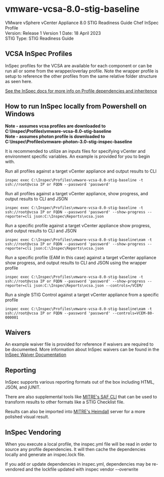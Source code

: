 # vmware-vcsa-8.0-stig-baseline
VMware vSphere vCenter Appliance 8.0 STIG Readiness Guide Chef InSpec Profile  
Version: Release 1 Version 1 Date: 18 April 2023  
STIG Type: STIG Readiness Guide

## VCSA InSpec Profiles

InSpec profiles for the VCSA are available for each component or can be run all or some from the wrapper/overlay profile. Note the wrapper profile is setup to reference the other profiles from the same relative folder structure as seen here.  

[See the InSpec docs for more info on Profile dependencies and inheritence](https://www.inspec.io/docs/reference/profiles/)


## How to run InSpec locally from Powershell on Windows

**Note - assumes vcsa profiles are downloaded to C:\Inspec\Profiles\vmware-vcsa-8.0-stig-baseline**  
**Note - assumes photon profile is downloaded to C:\Inspec\Profiles\vmware-photon-3.0-stig-inspec-baseline**  

It is recommended to utilize an inputs files for specifying vCenter and environment specific variables. An example is provided for you to begin with.  

Run all profiles against a target vCenter appliance and output results to CLI
```
inspec exec C:\Inspec\Profiles\vmware-vcsa-8.0-stig-baseline -t ssh://root@vcsa IP or FQDN --password 'password'
```

Run all profiles against a target vCenter appliance, show progress, and output results to CLI and JSON
```
inspec exec C:\Inspec\Profiles\vmware-vcsa-8.0-stig-baseline -t ssh://root@vcsa IP or FQDN --password 'password' --show-progress --reporter=cli json:C:\Inspec\Reports\vcsa.json
```

Run a specific profile against a target vCenter appliance show progress, and output results to CLI and JSON
```
inspec exec C:\Inspec\Profiles\vmware-vcsa-8.0-stig-baseline\eam -t ssh://root@vcsa IP or FQDN --password 'password' --show-progress --reporter=cli json:C:\Inspec\Reports\vcsa.json
```

Run a specific profile (EAM in this case) against a target vCenter appliance show progress, and output results to CLI and JSON using the wrapper profile
```
inspec exec C:\Inspec\Profiles\vmware-vcsa-8.0-stig-baseline -t ssh://root@vcsa IP or FQDN --password 'password' --show-progress --reporter=cli json:C:\Inspec\Reports\vcsa.json --controls=/VCEM/
```

Run a single STIG Control against a target vCenter appliance from a specific profile
```
inspec exec C:\Inspec\Profiles\vmware-vcsa-8.0-stig-baseline\eam -t ssh://root@vcsa IP or FQDN --password 'password' --controls=VCEM-80-000001
```

## Waivers
An example waiver file is provided for reference if waivers are required to be documented. More information about InSpec waivers can be found in the [InSpec Waiver Documentation](https://docs.chef.io/inspec/waivers/)  

## Reporting
InSpec supports various reporting formats out of the box including HTML, JSON, and jUNIT.  

There are also supplemental tools like [MITRE's SAF CLI](https://github.com/mitre/saf) that can be used to transform results to other formats like a STIG Checklist file.  

Results can also be imported into [MITRE's Heimdall](https://github.com/mitre/heimdall2) server for a more polished visual result.

## InSpec Vendoring

When you execute a local profile, the inspec.yml file will be read in order to source any profile dependencies. It will then cache the dependencies locally and generate an inspec.lock file.

If you add or update dependencies in inspec.yml, dependencies may be re-vendored and the lockfile updated with inspec vendor --overwrite
